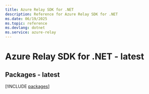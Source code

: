 ```yaml
---
title: Azure Relay SDK for .NET
description: Reference for Azure Relay SDK for .NET
ms.date: 06/19/2025
ms.topic: reference
ms.devlang: dotnet
ms.service: azure-relay
---
```

# Azure Relay SDK for .NET - latest
## Packages - latest
[!INCLUDE [packages](relay-index.md)]